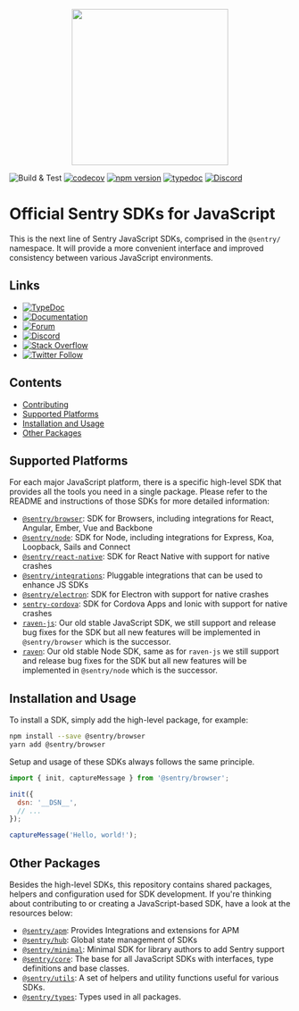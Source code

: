 <p align="center">
  <a href="https://sentry.io" target="_blank" align="center">
    <img src="https://sentry-brand.storage.googleapis.com/sentry-logo-black.png" width="280">
  </a>
  <br />
</p>

![Build & Test](https://github.com/getsentry/sentry-javascript/workflows/Build%20&%20Test/badge.svg)
[![codecov](https://codecov.io/gh/getsentry/sentry-javascript/branch/master/graph/badge.svg)](https://codecov.io/gh/getsentry/sentry-javascript)
[![npm version](https://img.shields.io/npm/v/@sentry/core.svg)](https://www.npmjs.com/package/@sentry/core)
[![typedoc](https://img.shields.io/badge/docs-typedoc-blue.svg)](http://getsentry.github.io/sentry-javascript/)
[![Discord](https://img.shields.io/discord/621778831602221064)](https://discord.gg/Ww9hbqr)

# Official Sentry SDKs for JavaScript

This is the next line of Sentry JavaScript SDKs, comprised in the `@sentry/` namespace. It will provide a more
convenient interface and improved consistency between various JavaScript environments.

## Links

- [![TypeDoc](https://img.shields.io/badge/documentation-TypeDoc-green.svg)](http://getsentry.github.io/sentry-javascript/)
- [![Documentation](https://img.shields.io/badge/documentation-sentry.io-green.svg)](https://docs.sentry.io/quickstart/)
- [![Forum](https://img.shields.io/badge/forum-sentry-green.svg)](https://forum.sentry.io/c/sdks)
- [![Discord](https://img.shields.io/discord/621778831602221064)](https://discord.gg/Ww9hbqr)
- [![Stack Overflow](https://img.shields.io/badge/stack%20overflow-sentry-green.svg)](http://stackoverflow.com/questions/tagged/sentry)
- [![Twitter Follow](https://img.shields.io/twitter/follow/getsentry?label=getsentry&style=social)](https://twitter.com/intent/follow?screen_name=getsentry)

## Contents

- [Contributing](https://github.com/getsentry/sentry-javascript/blob/master/CONTRIBUTING.md)
- [Supported Platforms](#supported-platforms)
- [Installation and Usage](#installation-and-usage)
- [Other Packages](#other-packages)

## Supported Platforms

For each major JavaScript platform, there is a specific high-level SDK that provides all the tools you need in a single
package. Please refer to the README and instructions of those SDKs for more detailed information:

- [`@sentry/browser`](https://github.com/getsentry/sentry-javascript/tree/master/packages/browser): SDK for Browsers,
  including integrations for React, Angular, Ember, Vue and Backbone
- [`@sentry/node`](https://github.com/getsentry/sentry-javascript/tree/master/packages/node): SDK for Node, including
  integrations for Express, Koa, Loopback, Sails and Connect
- [`@sentry/react-native`](https://github.com/getsentry/sentry-react-native): SDK for React Native with support for native crashes
- [`@sentry/integrations`](https://github.com/getsentry/sentry-javascript/tree/master/packages/integrations): Pluggable
  integrations that can be used to enhance JS SDKs
- [`@sentry/electron`](https://github.com/getsentry/sentry-electron): SDK for Electron with support for native crashes
- [`sentry-cordova`](https://github.com/getsentry/sentry-cordova): SDK for Cordova Apps and Ionic with support for
  native crashes
- [`raven-js`](https://github.com/getsentry/sentry-javascript/tree/3.x/packages/raven-js): Our old stable JavaScript
  SDK, we still support and release bug fixes for the SDK but all new features will be implemented in `@sentry/browser`
  which is the successor.
- [`raven`](https://github.com/getsentry/sentry-javascript/tree/3.x/packages/raven-node): Our old stable Node SDK,
  same as for `raven-js` we still support and release bug fixes for the SDK but all new features will be implemented in
  `@sentry/node` which is the successor.

## Installation and Usage

To install a SDK, simply add the high-level package, for example:

```sh
npm install --save @sentry/browser
yarn add @sentry/browser
```

Setup and usage of these SDKs always follows the same principle.

```javascript
import { init, captureMessage } from '@sentry/browser';

init({
  dsn: '__DSN__',
  // ...
});

captureMessage('Hello, world!');
```

## Other Packages

Besides the high-level SDKs, this repository contains shared packages, helpers and configuration used for SDK
development. If you're thinking about contributing to or creating a JavaScript-based SDK, have a look at the resources
below:

- [`@sentry/apm`](https://github.com/getsentry/sentry-javascript/tree/master/packages/apm): Provides Integrations and
extensions for APM
- [`@sentry/hub`](https://github.com/getsentry/sentry-javascript/tree/master/packages/hub): Global state management of
  SDKs
- [`@sentry/minimal`](https://github.com/getsentry/sentry-javascript/tree/master/packages/minimal): Minimal SDK for
  library authors to add Sentry support
- [`@sentry/core`](https://github.com/getsentry/sentry-javascript/tree/master/packages/core): The base for all
  JavaScript SDKs with interfaces, type definitions and base classes.
- [`@sentry/utils`](https://github.com/getsentry/sentry-javascript/tree/master/packages/utils): A set of helpers and
  utility functions useful for various SDKs.
- [`@sentry/types`](https://github.com/getsentry/sentry-javascript/tree/master/packages/types): Types used in all
  packages.
